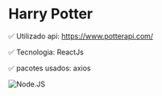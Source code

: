 # Harry Potter 

✅ Utilizado api: https://www.potterapi.com/

✅ Tecnologia: ReactJs

✅ pacotes usados: axios


![Node.JS](https://media.giphy.com/media/Bh3YfliwBZNwk/giphy.gif)
